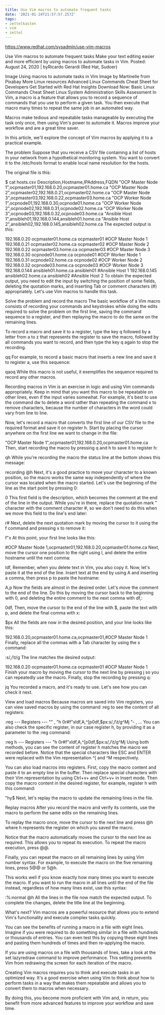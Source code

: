 ```yaml
---
title: Use Vim macros to automate frequent tasks
date: '2021-01-24T21:57:57.257Z'
tags:
- zettelkasten
- vim
- zettel
---
```

https://www.redhat.com/sysadmin/use-vim-macros

Use Vim macros to automate frequent tasks
Make your text editing easier and more efficient by using macros to automate tasks in Vim.
Posted: August 24, 2020 | byRicardo Gerardi (Red Hat, Sudoer)

Image
Using macros to automate tasks in Vim
Image by Martinelle from Pixabay
More Linux resources
Advanced Linux Commands Cheat Sheet for Developers
Get Started with Red Hat Insights
Download Now: Basic Linux Commands Cheat Sheet
Linux System Administration Skills Assessment
In Vim, a macro is a feature that allows you to record a sequence of commands that you use to perform a given task. You then execute that macro many times to repeat the same job in an automated way.

Macros make tedious and repeatable tasks manageable by executing the task only once, then using Vim's power to automate it. Macros improve your workflow and are a great time saver.

In this article, we'll explore the concept of Vim macros by applying it to a practical example.

The problem
Suppose that you receive a CSV file containing a list of hosts in your network from a hypothetical monitoring system. You want to convert it to the /etc/hosts format to enable local name resolution for the hosts.

The original file is this:

$ cat hosts.csv 
Description,Hostname,IPAddress,FQDN
"OCP Master Node 1",ocpmaster01,192.168.0.20,ocpmaster01.home.ca
"OCP Master Node 2",ocpmaster02,192.168.0.21,ocpmaster02.home.ca
"OCP Master Node 3",ocpmaster03,192.168.0.22,ocpmaster03.home.ca
"OCP Worker Node 1",ocpnode01,192.168.0.30,ocpnode01.home.ca
"OCP Worker Node 2",ocpnode02,192.168.0.31,ocpnode02.home.ca
"OCP Worker Node 3",ocpnode03,192.168.0.32,ocpnode03.home.ca
"Ansible Host 1",ansibleh01,192.168.0.144,ansibleh01.home.ca
"Ansible Host 2",ansibleh02,192.168.0.145,ansibleh02.home.ca
The expected output is this:

192.168.0.20    ocpmaster01.home.ca    ocpmaster01    #OCP Master Node 1
192.168.0.21    ocpmaster02.home.ca    ocpmaster02    #OCP Master Node 2
192.168.0.22    ocpmaster03.home.ca    ocpmaster03    #OCP Master Node 3
192.168.0.30    ocpnode01.home.ca    ocpnode01    #OCP Worker Node 1
192.168.0.31    ocpnode02.home.ca    ocpnode02    #OCP Worker Node 2
192.168.0.32    ocpnode03.home.ca    ocpnode03    #OCP Worker Node 3
192.168.0.144    ansibleh01.home.ca    ansibleh01    #Ansible Host 1
192.168.0.145    ansibleh02.home.ca    ansibleh02    #Ansible Host 2
To obtain the expected output, you need to edit the input by switching the position of some fields, deleting the quotation marks, and inserting Tab or comment characters (#) appropriately. Let's use Vim macros to handle this task.

Solve the problem and record the macro
The basic workflow of a Vim macro consists of recording your commands and keystrokes while doing the edits required to solve the problem on the first line, saving the command sequence to a register, and then replaying the macro to do the same on the remaining lines.

To record a macro and save it to a register, type the key q followed by a letter from a to z that represents the register to save the macro, followed by all commands you want to record, and then type the key q again to stop the recording.

q<register><commands>q
For example, to record a basic macro that inserts a new line and save it to register a, use this sequence:

qao<ESC>q
While this macro is not useful, it exemplifies the sequence required to record any other macros.

Recording macros in Vim is an exercise in logic and using Vim commands appropriately. Keep in mind that you want this macro to be repeatable on other lines, even if the input varies somewhat. For example, it's best to use the command dw to delete a word rather than repeating the command x to remove characters, because the number of characters in the word could vary from line to line.

Now, let's record a macro that converts the first line of our CSV file to the required format and save it on register h. Start by placing the cursor anywhere on the first line we want to change in the file:

"OCP Master Node 1",ocpmaster01,192.168.0.20,ocpmaster01.home.ca
Then, start recording the macro by pressing q and h to save it to register h:

qh
While you're recording the macro the status line at the bottom shows this message:

recording @h
Next, it's a good practice to move your character to a known position, so the macro works the same way independently of where the cursor was located when the macro started. Let's use the beginning of the line as the start point by pressing 0:

0
This first field is the description, which becomes the comment at the end of the line in the output. While you're in there, replace the quotation mark " character with the comment character #, so we don't need to do this when we move this field to the line's end later:

r#
Next, delete the next quotation mark by moving the cursor to it using the f command and pressing x to remove it:

f"x
At this point, your first line looks like this:

#OCP Master Node 1,ocpmaster01,192.168.0.20,ocpmaster01.home.ca
Next, move the cursor one position to the right using l, and delete the entire hostname until the next comma:

ldf,
Remember, when you delete text in Vim, you also copy it. Now, let's paste it at the end of the line. Insert text at the end by using A and inserting a comma, then press <ESC>p to paste the hostname:

A,<ESC>p
Now the fields are almost in the desired order. Let's move the comment to the end of the line. Do this by moving the cursor back to the beginning with 0, and deleting the entire comment to the next comma with df,:

0df,
Then, move the cursor to the end of the line with $, paste the text with p, and delete the final comma with x:

$px
All the fields are now in the desired position, and your line looks like this:

192.168.0.20,ocpmaster01.home.ca,ocpmaster01,#OCP Master Node 1
Finally, replace all the commas with a Tab character by using the s command:

:s/,/\t/g<ENTER>
The line matches the desired output:

192.168.0.20    ocpmaster01.home.ca     ocpmaster01     #OCP Master Node 1
Finish your macro by moving the cursor to the next line by pressing j so you can repeatedly use the macro. Finally, stop the recording by pressing q:

jq
You recorded a macro, and it's ready to use. Let's see how you can check it next.

View and load macros
Because macros are saved into Vim registers, you can view saved macros by using the command :reg to see the content of all registers:

:reg
--- Registers ---
""   ,
"h   0r#f"xldf,A,^[p0df,$px:s/,/\t/g^Mj
"-   ,
...
You can also check the specific register, in our case register h, by providing it as a parameter to the :reg command:

:reg h
--- Registers ---
"h   0r#f"xldf,A,^[p0df,$px:s/,/\t/g^Mj
Using both methods, you can see the content of register h matches the macro we recorded before. Notice that the special characters like ESC and ENTER were replaced with the Vim representation ^[ and ^M respectively.

You can also load macros into registers. First, copy the macro content and paste it to an empty line in the buffer. Then replace special characters with their Vim representation by using Ctrl+v+<ESC> and Ctrl+v+<ENTER> in Insert mode. Then copy the macro content in the desired register, for example, register h with this command:

"hy$
Next, let's replay the macro to update the remaining lines in the file.

Replay macros
After you record the macro and verify its contents, use the macro to perform the same edits on the remaining lines.

To replay the macro once, move the cursor to the next line and press @h where h represents the register on which you saved the macro.

Notice that the macro automatically moves the cursor to the next line as required. This allows you to repeat its execution. To repeat the macro execution, press @@.

Finally, you can repeat the macro on all remaining lines by using Vim number<COMMAND> syntax. For example, to execute the macro on the five remaining lines, press 5@@ or 5@h.

This works well if you know exactly how many times you want to execute the macro. If you want to run the macro in all lines until the end of the file instead, regardless of how many lines exist, use this syntax:

:%:normal @h
All the lines in the file now match the expected output. To complete the changes, delete the title line at the beginning.

What's next?
Vim macros are a powerful resource that allows you to extend Vim's functionality and execute complex tasks quickly.

You can see the benefits of running a macro in a file with eight lines. Imagine if you were required to do something similar in a file with hundreds or thousands of entries. You can even test this by copying these eight lines and pasting them hundreds of times and then re-applying the macro.

If you are using macros on a file with thousands of lines, take a look at the set lazyredraw command to improve performance. This setting prevents Vim from redrawing the screen for each iteration of the macro.

Creating Vim macros requires you to think and execute tasks in an optimized way. It's a good exercise when using Vim to think about how to perform tasks in a way that makes them repeatable and allows you to convert them to macros when necessary.

By doing this, you become more proficient with Vim and, in return, you benefit from more advanced features to improve your workflow and save time.